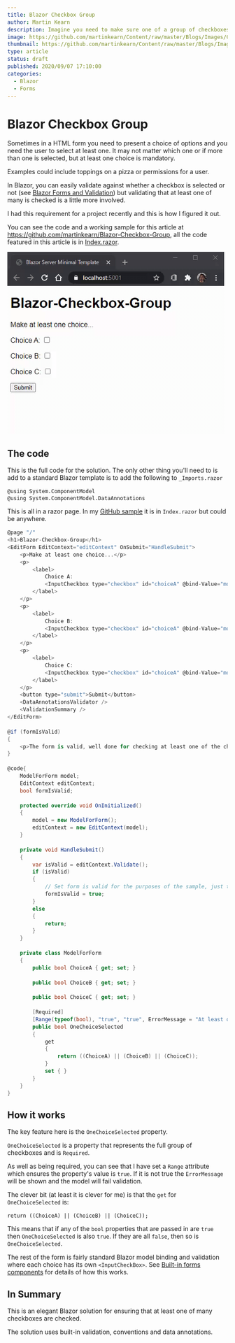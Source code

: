 ```yaml
---
title: Blazor Checkbox Group
author: Martin Kearn
description: Imagine you need to make sure one of a group of checkboxes if checked. It does not matter which one, but it must be one of them. This is how to do it in Blazor.
image: https://github.com/martinkearn/Content/raw/master/Blogs/Images/CheckboxGroup.jpg
thumbnail: https://github.com/martinkearn/Content/raw/master/Blogs/Images/CheckboxGroup.jpg
type: article
status: draft
published: 2020/09/07 17:10:00
categories: 
  - Blazor
  - Forms
---
```


# Blazor Checkbox Group

Sometimes in a HTML form you need to present a choice of options and you need the user to select at least one. It may not matter which one or if more than one is selected, but at least one choice is mandatory.

Examples could include toppings on a pizza or permissions for a user.

In Blazor, you can easily validate against whether a checkbox is selected or not (see [Blazor Forms and Validation](https://docs.microsoft.com/en-us/aspnet/core/blazor/forms-validation?view=aspnetcore-3.1)) but validating that at least one of many is checked is a little more involved.

I had this requirement for a project recently and this is how I figured it out.

You can see the code and a working sample for this article at https://github.com/martinkearn/Blazor-Checkbox-Group, all the code featured in this article is in [Index.razor](https://github.com/martinkearn/Blazor-Checkbox-Group/blob/master/src/Pages/Index.razor).

![A Blazor Checkbox group](https://github.com/martinkearn/Blazor-Checkbox-Group/raw/master/Blazor-Checkbox-Group.gif)

## The code

This is the full code for the solution. The only other thing you'll need to is add to a standard Blazor template is to add the following to `_Imports.razor`

```
@using System.ComponentModel
@using System.ComponentModel.DataAnnotations
```

This is all in a razor page. In my [GitHub sample](https://github.com/martinkearn/Blazor-Checkbox-Group/blob/master/src/Pages/Index.razor) it is in `Index.razor` but could be anywhere.	

```c#
@page "/"
<h1>Blazor-Checkbox-Group</h1>
<EditForm EditContext="editContext" OnSubmit="HandleSubmit">
    <p>Make at least one choice...</p>
    <p>
        <label>
            Choice A:
            <InputCheckbox type="checkbox" id="choiceA" @bind-Value="model.ChoiceA" />
        </label>
    </p>
    <p>
        <label>
            Choice B:
            <InputCheckbox type="checkbox" id="choiceA" @bind-Value="model.ChoiceB" />
        </label>
    </p>
    <p>
        <label>
            Choice C:
            <InputCheckbox type="checkbox" id="choiceA" @bind-Value="model.ChoiceC" />
        </label>
    </p>
    <button type="submit">Submit</button>
    <DataAnnotationsValidator />
    <ValidationSummary />
</EditForm>

@if (formIsValid)
{
    <p>The form is valid, well done for checking at least one of the checkboxes.</p>
}

@code{
    ModelForForm model;
    EditContext editContext;
    bool formIsValid;

    protected override void OnInitialized()
    {
        model = new ModelForForm();
        editContext = new EditContext(model);
    }

    private void HandleSubmit()
    {
        var isValid = editContext.Validate();
        if (isValid)
        {
            // Set form is valid for the purposes of the sample, just to show that the form is valid.
            formIsValid = true;
        }
        else
        {
            return;
        }
    }

    private class ModelForForm
    {
        public bool ChoiceA { get; set; }

        public bool ChoiceB { get; set; }

        public bool ChoiceC { get; set; }

        [Required]
        [Range(typeof(bool), "true", "true", ErrorMessage = "At least one choice is required.")]
        public bool OneChoiceSelected
        {
            get
            {
                return ((ChoiceA) || (ChoiceB) || (ChoiceC));
            }
            set { }
        }
    }
}
```

## How it works

The key feature here is the `OneChoiceSelected` property. 

`OneChoiceSelected` is a property that represents the full group of checkboxes and is `Required`.

As well as being required, you can see that I have set a `Range` attribute which ensures the property's value is `true`. If it is not true the `ErrorMessage` will be shown and the model will fail validation.

The clever bit (at least it is clever for me) is that the `get` for `OneChoiceSelected` is:

```
return ((ChoiceA) || (ChoiceB) || (ChoiceC));
```

This means that if any of the `bool` properties that are passed in are `true` then  `OneChoiceSelected` is also `true`. If they are all `false`, then so is  `OneChoiceSelected`.

The rest of the form is fairly standard Blazor model binding and validation where each choice has its own `<InputCheckBox>`. See [Built-in forms components](https://docs.microsoft.com/en-us/aspnet/core/blazor/forms-validation?view=aspnetcore-3.1#built-in-forms-components) for details of how this works.

## In Summary

This is an elegant Blazor solution for ensuring that at least one of many checkboxes are checked.

The solution uses built-in validation, conventions and data annotations.